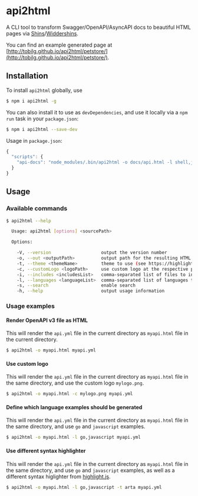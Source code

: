 # api2html
A CLI tool to transform Swagger/OpenAPI/AsyncAPI docs to beautiful HTML pages via [Shins](https://github.com/mermade/shins)/[Widdershins](https://github.com/mermade/widdershins).

You can find an example generated page at [http://tobilg.github.io/api2html/petstore/](http://tobilg.github.io/api2html/petstore/).

## Installation

To install `api2html` globally, use

```bash
$ npm i api2html -g
```

You can also install it to use as `devDependencies`, and use it locally via a `npm run` task in your `package.json`:

```bash
$ npm i api2html --save-dev
```

Usage in `package.json`:

```javascript
{
  "scripts": {
    "api-docs": "node_modules/.bin/api2html -o docs/api.html -l shell,javascript--nodejs docs/openapi/api.yml"
  }
}
```

## Usage

### Available commands

```bash
$ api2html --help

  Usage: api2html [options] <sourcePath>

  Options:

    -V, --version                   output the version number
    -o, --out <outputPath>          output path for the resulting HTML document
    -t, --theme <themeName>         theme to use (see https://highlightjs.org/static/demo/ for a list)
    -c, --customLogo <logoPath>     use custom logo at the respective path
    -i, --includes <includesList>   comma-separated list of files to include
    -l, --languages <languageList>  comma-separated list of languages to use for the language tabs (out of shell, http,                                   javascript, javascript--nodejs, ruby, python, java, go)
    -s, --search                    enable search
    -h, --help                      output usage information
```

### Usage examples

#### Render OpenAPI v3 file as HTML

This will render the `api.yml` file in the current directory as `myapi.html` file in the current directory.

```bash
$ api2html -o myapi.html myapi.yml
```

#### Use custom logo

This will render the `api.yml` file in the current directory as `myapi.html` file in the same directory, and use the custom logo `mylogo.png`.

```bash
$ api2html -o myapi.html -c mylogo.png myapi.yml
```

#### Define which language examples should be generated

This will render the `api.yml` file in the current directory as `myapi.html` file in the same directory, and use `go` and `javascript` examples.

```bash
$ api2html -o myapi.html -l go,javascript myapi.yml
```

#### Use different syntax highlighter

This will render the `api.yml` file in the current directory as `myapi.html` file in the same directory, and use `go` and `javascript` examples, as well as a different syntax higlighter from [highlight.js](https://highlightjs.org/static/demo/).

```bash
$ api2html -o myapi.html -l go,javascript -t arta myapi.yml
```
